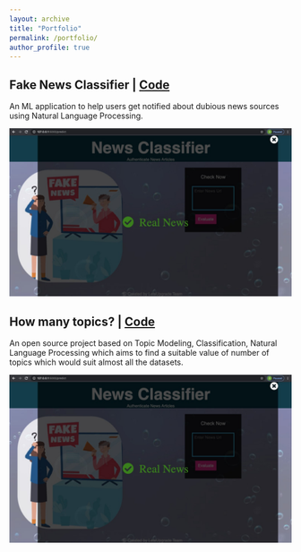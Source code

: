 ```yaml
---
layout: archive
title: "Portfolio"
permalink: /portfolio/
author_profile: true
---
```

## Fake News Classifier | [Code](https://github.com/khushboogupta13/NEWS-CLASSIFIER-1)

An ML application to help users get notified about dubious news sources using Natural Language Processing.

![](https://github.com/khushboogupta13/khushboogupta13.github.io/blob/master/images/Fake%20News%20Prediction.jpeg)

## How many topics? | [Code](https://github.com/khushboogupta13/How_Many_topics)

An open source project based on Topic Modeling, Classification, Natural Language Processing which aims to find a suitable value of number of topics which would suit almost all the datasets.

![](https://github.com/khushboogupta13/khushboogupta13.github.io/blob/master/images/Fake%20News%20Prediction.jpeg)
